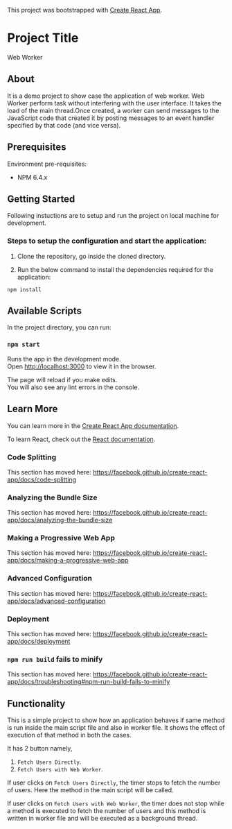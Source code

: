 This project was bootstrapped with [Create React App](https://github.com/facebook/create-react-app).

# Project Title
Web Worker

## About
It is a demo project to show case the application of web worker. Web Worker perform task without interfering with the user interface. It takes the load of the main thread.Once created, a worker can send messages to the JavaScript code that created it by posting messages to an event handler specified by that code (and vice versa).

## Prerequisites
Environment pre-requisites:
* NPM 6.4.x

## Getting Started

Following instuctions are to setup and run the project on local machine for development.

### Steps to setup the configuration and start the application:

1) Clone the repository, go inside the cloned directory.

2) Run the below command to install the dependencies required for the application:

  `npm install`

  ## Available Scripts

In the project directory, you can run:

### `npm start`

Runs the app in the development mode.<br>
Open [http://localhost:3000](http://localhost:3000) to view it in the browser.

The page will reload if you make edits.<br>
You will also see any lint errors in the console.

## Learn More

You can learn more in the [Create React App documentation](https://facebook.github.io/create-react-app/docs/getting-started).

To learn React, check out the [React documentation](https://reactjs.org/).

### Code Splitting

This section has moved here: https://facebook.github.io/create-react-app/docs/code-splitting

### Analyzing the Bundle Size

This section has moved here: https://facebook.github.io/create-react-app/docs/analyzing-the-bundle-size

### Making a Progressive Web App

This section has moved here: https://facebook.github.io/create-react-app/docs/making-a-progressive-web-app

### Advanced Configuration

This section has moved here: https://facebook.github.io/create-react-app/docs/advanced-configuration

### Deployment

This section has moved here: https://facebook.github.io/create-react-app/docs/deployment

### `npm run build` fails to minify

This section has moved here: https://facebook.github.io/create-react-app/docs/troubleshooting#npm-run-build-fails-to-minify

## Functionality

This is a simple project to show how an application behaves if same method is run inside the main script file and also in worker file. It shows the effect of execution of that method in both the cases.

It has 2 button namely, 
1. `Fetch Users Directly`.
2. `Fetch Users with Web Worker`.

If user clicks on `Fetch Users Directly`, the timer stops to fetch the number of users. Here the method in the main script will be called.

If user clicks on `Fetch Users with Web Worker`, the timer does not stop while a method is executed to fetch the number of users and this method is written in worker file and will be executed as a background thread.
